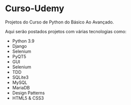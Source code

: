 # Curso-Udemy
Projetos do Curso de Python do Básico Ao Avançado.

Aqui serão postados projetos com várias tecnologias como:

* Python 3.9
* Django
* Selenium
* PyQT5
* GUI
* Selenium
* TDD
* SQLite3
* MySQL
* MariaDB
* Design Patterns
* HTML5 & CSS3